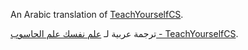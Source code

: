 An Arabic translation of [TeachYourselfCS](https://teachyourselfcs.com/).

<div dir="ltr">

ترجمة عربية لـ [علم نفسك علم الحاسوب - TeachYourselfCS](https://teachyourselfcs.com/).

</div>